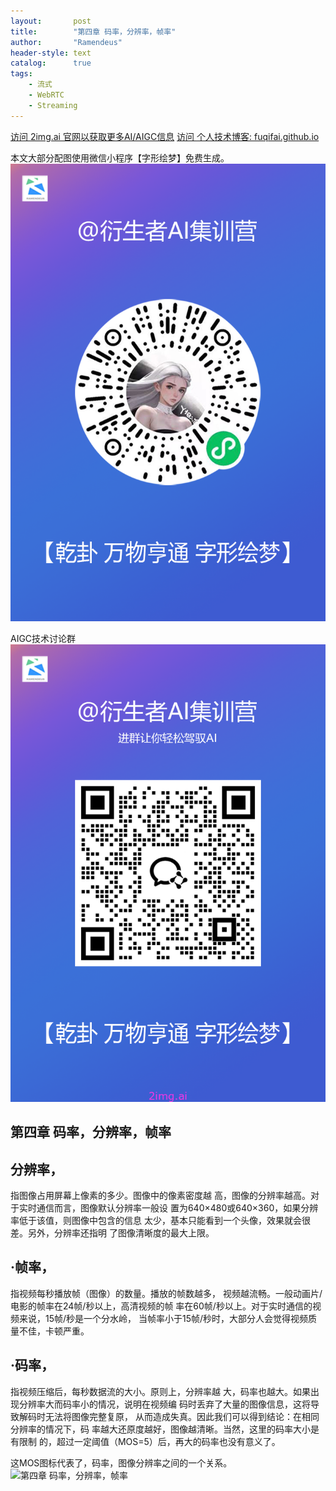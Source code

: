 ```yaml
---
layout:       post
title:        "第四章 码率，分辨率，帧率"
author:       "Ramendeus"
header-style: text
catalog:      true
tags:
    - 流式
    - WebRTC
    - Streaming
---
```


[访问 2img.ai 官网以获取更多AI/AIGC信息](https://2img.ai)
[访问 个人技术博客: fuqifai.github.io](https://fuqifai.github.io)

本文大部分配图使用微信小程序【字形绘梦】免费生成。
![](/img/小程序码.png)

AIGC技术讨论群
![](/img/RA群永久二维码.png)

## 第四章 码率，分辨率，帧率



## 分辨率，

指图像占用屏幕上像素的多少。图像中的像素密度越 高，图像的分辨率越高。对于实时通信而言，图像默认分辨率一般设 置为640×480或640×360，如果分辨率低于该值，则图像中包含的信息 太少，基本只能看到一个头像，效果就会很差。另外，分辨率还指明 了图像清晰度的最大上限。

## ·帧率，

指视频每秒播放帧（图像）的数量。播放的帧数越多， 视频越流畅。一般动画片/电影的帧率在24帧/秒以上，高清视频的帧 率在60帧/秒以上。对于实时通信的视频来说，15帧/秒是一个分水岭， 当帧率小于15帧/秒时，大部分人会觉得视频质量不佳，卡顿严重。

## ·码率，

指视频压缩后，每秒数据流的大小。原则上，分辨率越 大，码率也越大。如果出现分辨率大而码率小的情况，说明在视频编 码时丢弃了大量的图像信息，这将导致解码时无法将图像完整复原， 从而造成失真。因此我们可以得到结论：在相同分辨率的情况下，码 率越大还原度越好，图像越清晰。当然，这里的码率大小是有限制 的，超过一定阈值（MOS=5）后，再大的码率也没有意义了。

这MOS图标代表了，码率，图像分辨率之间的一个关系。
![第四章 码率，分辨率，帧率](https://www.shxcj.com/wp-content/uploads/2024/09/image-588.png)